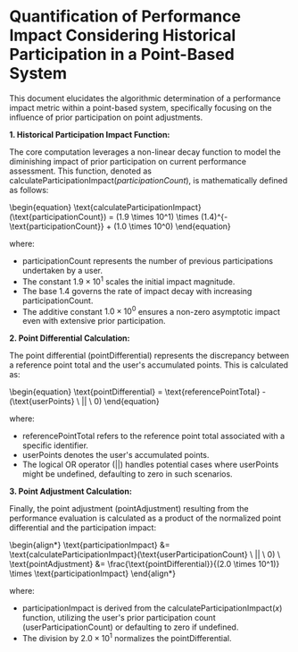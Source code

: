 # Quantification of Performance Impact Considering Historical Participation in a Point-Based System

This document elucidates the algorithmic determination of a performance impact metric within a point-based system, specifically focusing on the influence of prior participation on point adjustments.

**1. Historical Participation Impact Function:**

The core computation leverages a non-linear decay function to model the diminishing impact of prior participation on current performance assessment. This function, denoted as $\text{calculateParticipationImpact}(participationCount)$, is mathematically defined as follows:

\begin{equation}
\text{calculateParticipationImpact}(\text{participationCount}) = (1.9 \times 10^1) \times (1.4)^{-\text{participationCount}} + (1.0 \times 10^0)
\end{equation}

where:

- $\text{participationCount}$ represents the number of previous participations undertaken by a user.
- The constant $1.9 \times 10^1$ scales the initial impact magnitude.
- The base $1.4$ governs the rate of impact decay with increasing $\text{participationCount}$.
- The additive constant $1.0 \times 10^0$ ensures a non-zero asymptotic impact even with extensive prior participation.

**2. Point Differential Calculation:**

The point differential ($\text{pointDifferential}$) represents the discrepancy between a reference point total and the user's accumulated points. This is calculated as:

\begin{equation}
\text{pointDifferential} = \text{referencePointTotal} - (\text{userPoints} \ || \ 0)
\end{equation}

where:

- $\text{referencePointTotal}$ refers to the reference point total associated with a specific identifier.
- $\text{userPoints}$ denotes the user's accumulated points.
- The logical OR operator ($||$) handles potential cases where $\text{userPoints}$ might be undefined, defaulting to zero in such scenarios.

**3. Point Adjustment Calculation:**

Finally, the point adjustment ($\text{pointAdjustment}$) resulting from the performance evaluation is calculated as a product of the normalized point differential and the participation impact:

\begin{align*}
\text{participationImpact} &= \text{calculateParticipationImpact}(\text{userParticipationCount} \ || \ 0) \\
\text{pointAdjustment} &= \frac{\text{pointDifferential}}{(2.0 \times 10^1)} \times \text{participationImpact}
\end{align*}

where:

- $\text{participationImpact}$ is derived from the $\text{calculateParticipationImpact}(x)$ function, utilizing the user's prior participation count ($\text{userParticipationCount}$) or defaulting to zero if undefined.
- The division by $2.0 \times 10^1$ normalizes the $\text{pointDifferential}$.
